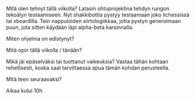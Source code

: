 Mitä olen tehnyt tällä viikolla?
Latasin ohtuprojektina tehdyn rungon tekoälyn testaamiseen. Nyt shakkibottia pystyy testaamaan joko lichessissä tai xboardilla. Tein nappuloiden siirtologiikkaa, jotta pystyn generoimaan puun, jota sitten käydään läpi alpha-beta karsinnalla.

Miten ohjelma on edistynyt?


Mitä opin tällä viikolla / tänään?


Mikä jäi epäselväksi tai tuottanut vaikeuksia? Vastaa tähän kohtaan rehellisesti, koska saat tarvittaessa apua tämän kohdan perusteella.


Mitä teen seuraavaksi?

Aikaa kului 10h
